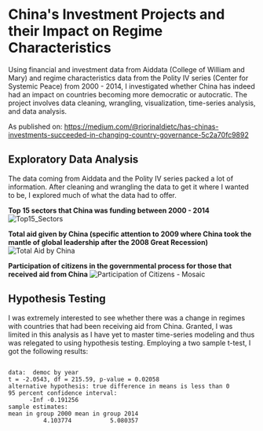 # China's Investment Projects and their Impact on Regime Characteristics
Using financial and investment data from Aiddata (College of William and Mary) and regime characteristics data from the Polity IV series (Center for Systemic Peace) from 2000 - 2014, I investigated whether China has indeed had an impact on countries becoming more democratic or autocratic. The project involves data cleaning, wrangling, visualization, time-series analysis, and data analysis.

As published on: 
https://medium.com/@riorinaldietc/has-chinas-investments-succeeded-in-changing-country-governance-5c2a70fc9892

## Exploratory Data Analysis
The data coming from Aiddata and the Polity IV series packed a lot of information. After cleaning and wrangling the data to get it where I wanted to be, I explored much of what the data had to offer.

**Top 15 sectors that China was funding between 2000 - 2014**
![Top15_Sectors](https://user-images.githubusercontent.com/46828908/77263189-32a38100-6c6e-11ea-8b0a-d6fe11dd6f11.jpg)

**Total aid given by China (specific attention to 2009 where China took the mantle of global leadership after the 2008 Great Recession)**
![Total Aid by China](https://user-images.githubusercontent.com/46828908/77263382-8e6e0a00-6c6e-11ea-90e7-f9008aad21b2.jpg)

**Participation of citizens in the governmental process for those that received aid from China**
![Participation of Citizens - Mosaic](https://user-images.githubusercontent.com/46828908/77263414-b5c4d700-6c6e-11ea-8be8-60738f2d2d81.jpg)

## Hypothesis Testing
I was extremely interested to see whether there was a change in regimes with countries that had been receiving aid from China. Granted, I was limited in this analysis as I have yet to master time-series modeling and thus was relegated to using hypothesis testing. Employing a two sample t-test, I got the following results:

```Welch Two Sample t-test

data:  democ by year
t = -2.0543, df = 215.59, p-value = 0.02058
alternative hypothesis: true difference in means is less than 0
95 percent confidence interval:
      -Inf -0.191256
sample estimates:
mean in group 2000 mean in group 2014 
          4.103774           5.080357
